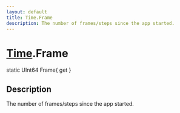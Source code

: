 ```yaml
---
layout: default
title: Time.Frame
description: The number of frames/steps since the app started.
---
```

# [Time]({{site.url}}/Pages/StereoKit/Time.html).Frame

<div class='signature' markdown='1'>
static UInt64 Frame{ get }
</div>

## Description
The number of frames/steps since the app started.

